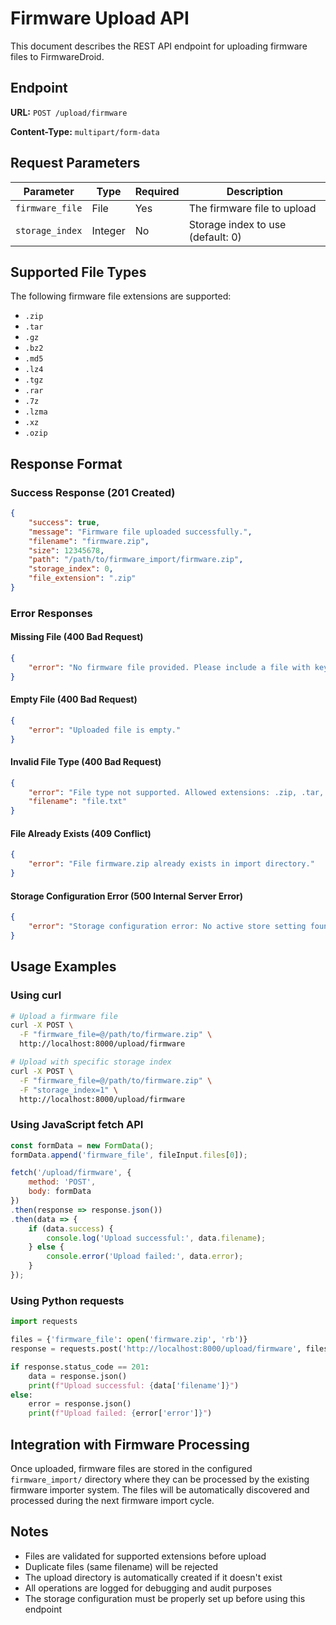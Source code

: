 # Firmware Upload API

This document describes the REST API endpoint for uploading firmware files to FirmwareDroid.

## Endpoint

**URL:** `POST /upload/firmware`

**Content-Type:** `multipart/form-data`

## Request Parameters

| Parameter | Type | Required | Description |
|-----------|------|----------|-------------|
| `firmware_file` | File | Yes | The firmware file to upload |
| `storage_index` | Integer | No | Storage index to use (default: 0) |

## Supported File Types

The following firmware file extensions are supported:
- `.zip`
- `.tar`
- `.gz`
- `.bz2`
- `.md5`
- `.lz4`
- `.tgz`
- `.rar`
- `.7z`
- `.lzma`
- `.xz`
- `.ozip`

## Response Format

### Success Response (201 Created)

```json
{
    "success": true,
    "message": "Firmware file uploaded successfully.",
    "filename": "firmware.zip",
    "size": 12345678,
    "path": "/path/to/firmware_import/firmware.zip",
    "storage_index": 0,
    "file_extension": ".zip"
}
```

### Error Responses

#### Missing File (400 Bad Request)
```json
{
    "error": "No firmware file provided. Please include a file with key \"firmware_file\"."
}
```

#### Empty File (400 Bad Request)
```json
{
    "error": "Uploaded file is empty."
}
```

#### Invalid File Type (400 Bad Request)
```json
{
    "error": "File type not supported. Allowed extensions: .zip, .tar, .gz, ...",
    "filename": "file.txt"
}
```

#### File Already Exists (409 Conflict)
```json
{
    "error": "File firmware.zip already exists in import directory."
}
```

#### Storage Configuration Error (500 Internal Server Error)
```json
{
    "error": "Storage configuration error: No active store setting found for index 0"
}
```

## Usage Examples

### Using curl

```bash
# Upload a firmware file
curl -X POST \
  -F "firmware_file=@/path/to/firmware.zip" \
  http://localhost:8000/upload/firmware

# Upload with specific storage index
curl -X POST \
  -F "firmware_file=@/path/to/firmware.zip" \
  -F "storage_index=1" \
  http://localhost:8000/upload/firmware
```

### Using JavaScript fetch API

```javascript
const formData = new FormData();
formData.append('firmware_file', fileInput.files[0]);

fetch('/upload/firmware', {
    method: 'POST',
    body: formData
})
.then(response => response.json())
.then(data => {
    if (data.success) {
        console.log('Upload successful:', data.filename);
    } else {
        console.error('Upload failed:', data.error);
    }
});
```

### Using Python requests

```python
import requests

files = {'firmware_file': open('firmware.zip', 'rb')}
response = requests.post('http://localhost:8000/upload/firmware', files=files)

if response.status_code == 201:
    data = response.json()
    print(f"Upload successful: {data['filename']}")
else:
    error = response.json()
    print(f"Upload failed: {error['error']}")
```

## Integration with Firmware Processing

Once uploaded, firmware files are stored in the configured `firmware_import/` directory where they can be processed by the existing firmware importer system. The files will be automatically discovered and processed during the next firmware import cycle.

## Notes

- Files are validated for supported extensions before upload
- Duplicate files (same filename) will be rejected  
- The upload directory is automatically created if it doesn't exist
- All operations are logged for debugging and audit purposes
- The storage configuration must be properly set up before using this endpoint